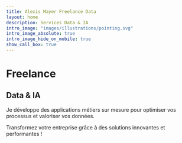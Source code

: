 ```yaml
---
title: Alexis Mayer Freelance Data
layout: home
description: Services Data & IA
intro_image: "images/illustrations/pointing.svg"
intro_image_absolute: true
intro_image_hide_on_mobile: true
show_call_box: true
---
```


# Freelance 

## Data & IA

Je développe des applications métiers sur mesure pour optimiser vos processus et valoriser vos données. 

Transformez votre entreprise grâce à des solutions innovantes et performantes !
